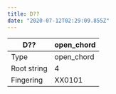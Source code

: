 ```yaml
---
title: D??
date: "2020-07-12T02:29:09.855Z"
---
```


|D??|open_chord|
|---|---|
|Type|open_chord|
|Root string|4|
|Fingering|XX0101|


